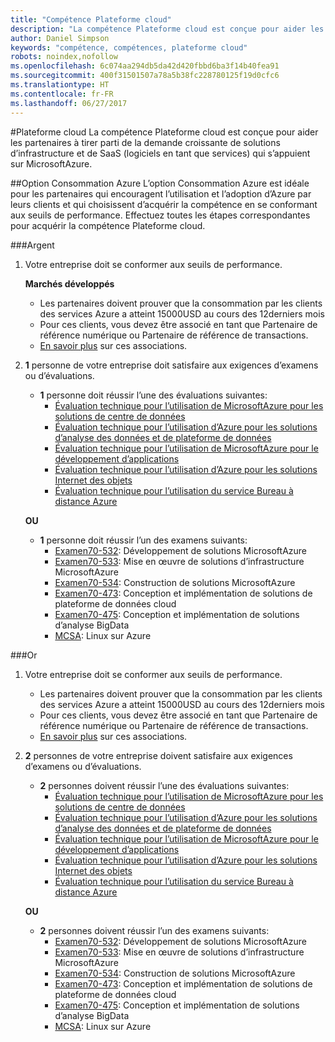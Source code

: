 ```yaml
---
title: "Compétence Plateforme cloud"
description: "La compétence Plateforme cloud est conçue pour aider les partenaires à tirer parti de la demande croissante de solutions d’infrastructure et de SaaS (logiciels en tant que services) qui s’appuient sur MicrosoftAzure."
author: Daniel Simpson
keywords: "compétence, compétences, plateforme cloud"
robots: noindex,nofollow
ms.openlocfilehash: 6c074aa294db5da42d420fbbd6ba3f14b40fea91
ms.sourcegitcommit: 400f31501507a78a5b38fc228780125f19d0cfc6
ms.translationtype: HT
ms.contentlocale: fr-FR
ms.lasthandoff: 06/27/2017
---
```

#<a name="cloud-platform"></a>Plateforme cloud
La compétence Plateforme cloud est conçue pour aider les partenaires à tirer parti de la demande croissante de solutions d’infrastructure et de SaaS (logiciels en tant que services) qui s’appuient sur MicrosoftAzure.

##<a name="azure-consumption-option"></a>Option Consommation Azure
L’option Consommation Azure est idéale pour les partenaires qui encouragent l’utilisation et l’adoption d’Azure par leurs clients et qui choisissent d’acquérir la compétence en se conformant aux seuils de performance. Effectuez toutes les étapes correspondantes pour acquérir la compétence Plateforme cloud.

###<a name="silver"></a>Argent

1. Votre entreprise doit se conformer aux seuils de performance.

    **Marchés développés**
    
    - Les partenaires doivent prouver que la consommation par les clients des services Azure a atteint 15000USD au cours des 12derniers mois
    - Pour ces clients, vous devez être associé en tant que Partenaire de référence numérique ou Partenaire de référence de transactions.
    - [En savoir plus](https://partner.microsoft.com/en-us/membership/digital-partner-of-record) sur ces associations.  
  
2. **1** personne de votre entreprise doit satisfaire aux exigences d’examens ou d’évaluations.

    - **1** personne doit réussir l’une des évaluations suivantes:
        - [Évaluation technique pour l’utilisation de MicrosoftAzure pour les solutions de centre de données](https://partneruniversity.microsoft.com/?whr=uri:MicrosoftAccount&courseId=13736&scoId=N3FXNd7VB_8805299994)
        - [Évaluation technique pour l’utilisation d’Azure pour les solutions d’analyse des données et de plateforme de données](https://partneruniversity.microsoft.com/?whr=uri:MicrosoftAccount&courseId=13735&scoId=eOi68a7VB_1905299994)
        - [Évaluation technique pour l’utilisation de MicrosoftAzure pour le développement d’applications](https://partneruniversity.microsoft.com/?whr=uri:MicrosoftAccount&courseId=13979&scoId=enD8qylbB_9305299993)
        - [Évaluation technique pour l’utilisation d’Azure pour les solutions Internet des objets](https://partneruniversity.microsoft.com/?whr=uri:MicrosoftAccount&courseId=16252&scoId=ABMqsgVLC_4605996570)
        - [Évaluation technique pour l’utilisation du service Bureau à distance Azure](https://partneruniversity.microsoft.com/?whr=uri:MicrosoftAccount&courseId=16571&scoId=R4xnMbpgC_3505996570)

    **OU**

    - **1** personne doit réussir l’un des examens suivants:
        - [Examen70-532](https://www.microsoft.com/en-us/learning/exam-70-532.aspx): Développement de solutions MicrosoftAzure
        - [Examen70-533](https://www.microsoft.com/en-us/learning/exam-70-533.aspx): Mise en œuvre de solutions d’infrastructure MicrosoftAzure
        - [Examen70-534](https://www.microsoft.com/en-us/learning/exam-70-534.aspx): Construction de solutions MicrosoftAzure
        - [Examen70-473](https://www.microsoft.com/en-us/learning/exam-70-473.aspx): Conception et implémentation de solutions de plateforme de données cloud
        - [Examen70-475](https://www.microsoft.com/en-us/learning/exam-70-475.aspx): Conception et implémentation de solutions d’analyse BigData
        - [MCSA](https://www.microsoft.com/en-us/learning/mcsa-linux-azure-certification.aspx): Linux sur Azure

###<a name="gold"></a>Or

1. Votre entreprise doit se conformer aux seuils de performance.

    - Les partenaires doivent prouver que la consommation par les clients des services Azure a atteint 15000USD au cours des 12derniers mois
    - Pour ces clients, vous devez être associé en tant que Partenaire de référence numérique ou Partenaire de référence de transactions.
    - [En savoir plus](https://partner.microsoft.com/en-us/membership/digital-partner-of-record) sur ces associations.

2. **2** personnes de votre entreprise doivent satisfaire aux exigences d’examens ou d’évaluations.

    - **2** personnes doivent réussir l’une des évaluations suivantes:
        - [Évaluation technique pour l’utilisation de MicrosoftAzure pour les solutions de centre de données](https://partneruniversity.microsoft.com/?whr=uri:MicrosoftAccount&courseId=13736&scoId=N3FXNd7VB_8805299994)
        - [Évaluation technique pour l’utilisation d’Azure pour les solutions d’analyse des données et de plateforme de données](https://partneruniversity.microsoft.com/?whr=uri:MicrosoftAccount&courseId=13735&scoId=eOi68a7VB_1905299994)
        - [Évaluation technique pour l’utilisation de MicrosoftAzure pour le développement d’applications](https://partneruniversity.microsoft.com/?whr=uri:MicrosoftAccount&courseId=13979&scoId=enD8qylbB_9305299993)
        - [Évaluation technique pour l’utilisation d’Azure pour les solutions Internet des objets](https://partneruniversity.microsoft.com/?whr=uri:MicrosoftAccount&courseId=16252&scoId=ABMqsgVLC_4605996570)
        - [Évaluation technique pour l’utilisation du service Bureau à distance Azure](https://partneruniversity.microsoft.com/?whr=uri:MicrosoftAccount&courseId=16571&scoId=R4xnMbpgC_3505996570)

    **OU**

    - **2** personnes doivent réussir l’un des examens suivants:
        - [Examen70-532](https://www.microsoft.com/en-us/learning/exam-70-532.aspx): Développement de solutions MicrosoftAzure
        - [Examen70-533](https://www.microsoft.com/en-us/learning/exam-70-533.aspx): Mise en œuvre de solutions d’infrastructure MicrosoftAzure
        - [Examen70-534](https://www.microsoft.com/en-us/learning/exam-70-534.aspx): Construction de solutions MicrosoftAzure
        - [Examen70-473](https://www.microsoft.com/en-us/learning/exam-70-473.aspx): Conception et implémentation de solutions de plateforme de données cloud
        - [Examen70-475](https://www.microsoft.com/en-us/learning/exam-70-475.aspx): Conception et implémentation de solutions d’analyse BigData
        - [MCSA](https://www.microsoft.com/en-us/learning/mcsa-linux-azure-certification.aspx): Linux sur Azure

